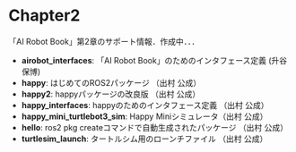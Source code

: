 # Chapter2
「AI Robot Book」第2章のサポート情報．作成中．．．

- **airobot_interfaces**: 「AI Robot Book」のためのインタフェース定義 (升谷 保博) 
- **happy**: はじめてのROS2パッケージ （出村 公成）
- **happy2**: happyパッケージの改良版 （出村 公成）
- **happy_interfaces**: happyのためのインタフェース定義 （出村 公成）
- **happy_mini_turtlebot3_sim**: Happy Miniシミュレータ（出村 公成）
- **hello**: ros2 pkg createコマンドで自動生成されたパッケージ （出村 公成）
- **turtlesim_launch**: タートルシム用のローンチファイル （出村 公成）
